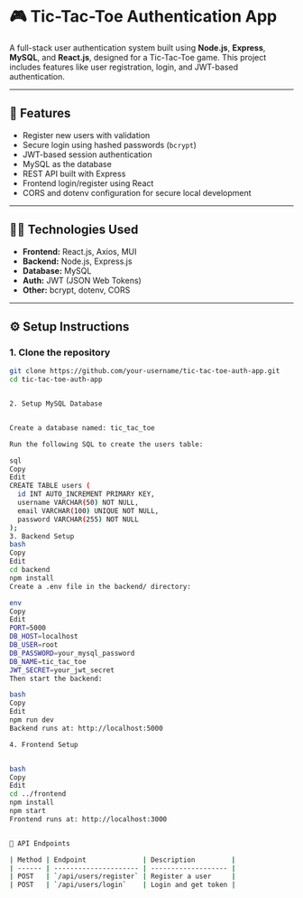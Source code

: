 # 🎮 Tic-Tac-Toe Authentication App

A full-stack user authentication system built using **Node.js**, **Express**, **MySQL**, and **React.js**, designed for a Tic-Tac-Toe game. This project includes features like user registration, login, and JWT-based authentication.

---

## 🧠 Features

- Register new users with validation  
- Secure login using hashed passwords (`bcrypt`)  
- JWT-based session authentication  
- MySQL as the database  
- REST API built with Express  
- Frontend login/register using React  
- CORS and dotenv configuration for secure local development  

---
## 🧑‍💻 Technologies Used

- **Frontend:** React.js, Axios, MUI  
- **Backend:** Node.js, Express.js  
- **Database:** MySQL  
- **Auth:** JWT (JSON Web Tokens)  
- **Other:** bcrypt, dotenv, CORS  

---

## ⚙️ Setup Instructions

### 1. Clone the repository

```bash
git clone https://github.com/your-username/tic-tac-toe-auth-app.git
cd tic-tac-toe-auth-app


2. Setup MySQL Database


Create a database named: tic_tac_toe

Run the following SQL to create the users table:

sql
Copy
Edit
CREATE TABLE users (
  id INT AUTO_INCREMENT PRIMARY KEY,
  username VARCHAR(50) NOT NULL,
  email VARCHAR(100) UNIQUE NOT NULL,
  password VARCHAR(255) NOT NULL
);
3. Backend Setup
bash
Copy
Edit
cd backend
npm install
Create a .env file in the backend/ directory:

env
Copy
Edit
PORT=5000
DB_HOST=localhost
DB_USER=root
DB_PASSWORD=your_mysql_password
DB_NAME=tic_tac_toe
JWT_SECRET=your_jwt_secret
Then start the backend:

bash
Copy
Edit
npm run dev
Backend runs at: http://localhost:5000

4. Frontend Setup


bash
Copy
Edit
cd ../frontend
npm install
npm start
Frontend runs at: http://localhost:3000


🚀 API Endpoints

| Method | Endpoint              | Description         |
| ------ | --------------------- | ------------------- |
| POST   | `/api/users/register` | Register a user     |
| POST   | `/api/users/login`    | Login and get token |
